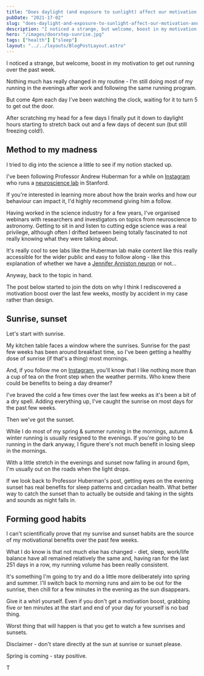 ```yaml
---
title: "Does daylight (and exposure to sunlight) affect our motivation and general mood?"
pubDate: "2021-17-02"
slug: "does-daylight-and-exposure-to-sunlight-affect-our-motivation-and-general-mood"
description: "I noticed a strange, but welcome, boost in my motivation to get out running over the past week."
hero: "/images/doorstep-sunrise.jpg"
tags: ["health"] ["sleep"]
layout: "../../layouts/BlogPostLayout.astro"
---
```


I noticed a strange, but welcome, boost in my motivation to get out running over the past week.

Nothing much has really changed in my routine - I'm still doing most of my running in the evenings after work and following the same running program.

But come 4pm each day I've been watching the clock, waiting for it to turn 5 to get out the door.

After scratching my head for a few days I finally put it down to daylight hours starting to stretch back out and a few days of decent sun (but still freezing cold!).

## Method to my madness

I tried to dig into the science a little to see if my notion stacked up.

I've been following Professor Andrew Huberman for a while on [Instagram](https://www.instagram.com/hubermanlab/?hl=en "Andrew Huberman on Instagram") who runs a [neuroscience lab](https://hubermanlab.com/ "Huberman Lab website") in Stanford.

If you're interested in learning more about how the brain works and how our behaviour can impact it, I'd highly recommend giving him a follow. 

Having worked in the science industry for a few years, I've organised webinars with researchers and investigators on topics from neuroscience to astronomy. Getting to sit in and listen to cutting edge science was a real privilege, although often I drifted between being totally fascinated to not really knowing what they were talking about.

It's really cool to see labs like the Huberman lab make content like this really accessible for the wider public and easy to follow along - like this explanation of whether we have a [Jennifer Anniston neuron](https://www.instagram.com/p/CFAkoAZnMLk/) or not...

Anyway, back to the topic in hand. 

The post below started to join the dots on why I think I rediscovered a motivation boost over the last few weeks, mostly by accident in my case rather than design.

## Sunrise, sunset

Let's start with sunrise.

My kitchen table faces a window where the sunrises. Sunrise for the past few weeks has been around breakfast time, so I've been getting a healthy dose of sunrise (if that's a thing) most mornings.

And, if you follow me on [Instagram](https://www.instagram.com/therunningveggie/ "The Running Veggie on Instagram"), you'll know that I like nothing more than a cup of tea on the front step when the weather permits. Who knew there could be benefits to being a day dreamer?

I've braved the cold a few times over the last few weeks as it's been a bit of a dry spell. Adding everything up, I've caught the sunrise on most days for the past few weeks.

Then we've got the sunset.

While I do most of my spring & summer running in the mornings, autumn & winter running is usually resigned to the evenings. If you're going to be running in the dark anyway, I figure there's not much benefit in losing sleep in the mornings.

With a little stretch in the evenings and sunset now falling in around 6pm, I'm usually out on the roads when the light drops.

If we look back to Professor Huberman's post, getting eyes on the evening sunset has real benefits for sleep patterns and circadian health. What better way to catch the sunset than to actually be outside and taking in the sights and sounds as night falls in.

## Forming good habits

I can't scientifically prove that my sunrise and sunset habits are the source of my motivational benefits over the past few weeks. 

What I do know is that not much else has changed - diet, sleep, work/life balance have all remained relatively the same and, having ran for the last 251 days in a row, my running volume has been really consistent.

It's something I'm going to try and do a little more deliberately into spring and summer. I'll switch back to morning runs and aim to be out for the sunrise, then chill for a few minutes in the evening as the sun disappears.

Give it a whirl yourself. Even if you don't get a motivation boost, grabbing five or ten minutes at the start and end of your day for yourself is no bad thing. 

Worst thing that will happen is that you get to watch a few sunrises and sunsets.

Disclaimer - don't stare directly at the sun at sunrise or sunset please.

Spring is coming - stay positive. 

T